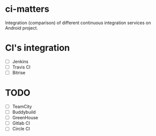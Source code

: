 # ci-matters
Integration (comparison) of different continuous integration services on Android project.

# CI's integration

- [ ] Jenkins
- [ ] Travis CI
- [ ] Bitrise

# TODO

- [ ] TeamCity
- [ ] Buddybuild
- [ ] GreenHouse
- [ ] Gitlab CI
- [ ] Circle CI
